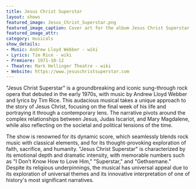 ```yaml
---
title: Jesus Christ Superstar
layout: shows
featured_image: Jesus_Christ_Superstar.png
featured_image_caption: Cover art for the album Jesus Christ Superstar
featured_image_attr:
category: musicals
show_details: 
- Music: Andrew Lloyd Webber - wiki
- Lyrics: Tim Rice - wiki
- Premiere: 1971-10-12
- Theatre: Mark Hellinger Theatre - wiki
- Website: https://www.jesuschristsuperstar.com
---
```

"Jesus Christ Superstar" is a groundbreaking and iconic sung-through rock opera that debuted in the early 1970s, with music by Andrew Lloyd Webber and lyrics by Tim Rice. This audacious musical takes a unique approach to the story of Jesus Christ, focusing on the final week of his life and portraying it through a contemporary lens. The narrative pivots around the complex relationships between Jesus, Judas Iscariot, and Mary Magdalene, while also reflecting on the societal and political tensions of the time.

The show is renowned for its dynamic score, which seamlessly blends rock music with classical elements, and for its thought-provoking exploration of faith, sacrifice, and humanity. "Jesus Christ Superstar" is characterized by its emotional depth and dramatic intensity, with memorable numbers such as "I Don’t Know How to Love Him," "Superstar," and "Gethsemane." Despite its religious underpinnings, the musical has universal appeal due to its exploration of universal themes and its innovative interpretation of one of history's most significant narratives.